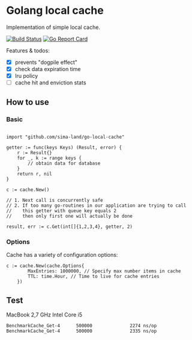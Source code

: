 # Golang local cache

Implementation of simple local cache.

[![Build Status](https://travis-ci.org/sima-land/go-local-cache.svg?branch=master)](https://travis-ci.org/sima-land/go-local-cache)
[![Go Report Card](https://goreportcard.com/badge/github.com/sima-land/go-local-cache)](https://goreportcard.com/report/github.com/sima-land/go-local-cache)

Features & todos:
- [x] prevents "dogpile effect"
- [x] check data expiration time
- [x] lru policy
- [ ] cache hit and enviction stats

## How to use

### Basic

```golang

import "github.com/sima-land/go-local-cache"

getter := func(keys Keys) (Result, error) {
	r := Result{}
	for _, k := range keys {
		// obtain data for database
	}
	return r, nil
}

c := cache.New()

// 1. Next call is concurrently safe
// 2. If too many go-routines in our application are trying to call
//    this getter with queue key equals 2
//    then only first one will actually be done

result, err := c.Get(int[]{1,2,3,4}, getter, 2)

```

### Options

Cache has a variety of configuration options:


``` golang
c := cache.New(cache.Options{
		MaxEntries: 1000000, // Specify max number items in cache
		TTL: time.Hour, // Time to live for cache entries
	})
```

## Test

MacBook 2,7 GHz Intel Core i5

```
BenchmarkCache_Get-4      500000              2274 ns/op
BenchmarkCache_Get-4      500000              2335 ns/op
```
